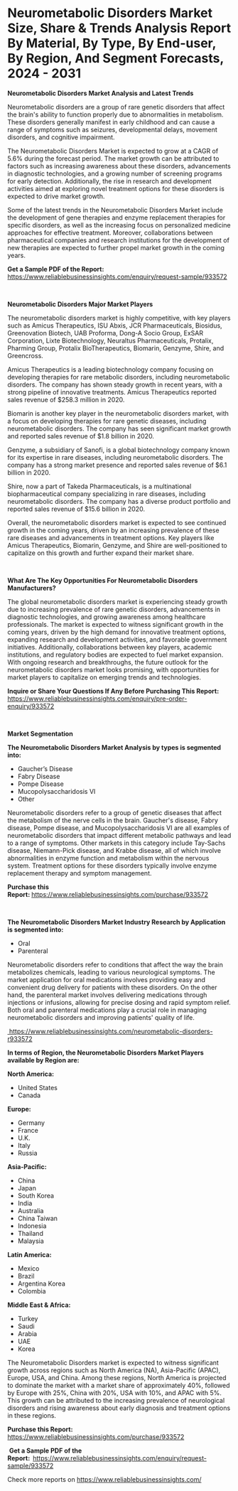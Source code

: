 <p><h1>Neurometabolic Disorders Market Size, Share & Trends Analysis Report By Material, By Type, By End-user, By Region, And Segment Forecasts, 2024 - 2031</h1></p><p><strong>Neurometabolic Disorders Market Analysis and Latest Trends</strong></p>
<p><p>Neurometabolic disorders are a group of rare genetic disorders that affect the brain's ability to function properly due to abnormalities in metabolism. These disorders generally manifest in early childhood and can cause a range of symptoms such as seizures, developmental delays, movement disorders, and cognitive impairment.</p><p>The Neurometabolic Disorders Market is expected to grow at a CAGR of 5.6% during the forecast period. The market growth can be attributed to factors such as increasing awareness about these disorders, advancements in diagnostic technologies, and a growing number of screening programs for early detection. Additionally, the rise in research and development activities aimed at exploring novel treatment options for these disorders is expected to drive market growth.</p><p>Some of the latest trends in the Neurometabolic Disorders Market include the development of gene therapies and enzyme replacement therapies for specific disorders, as well as the increasing focus on personalized medicine approaches for effective treatment. Moreover, collaborations between pharmaceutical companies and research institutions for the development of new therapies are expected to further propel market growth in the coming years.</p></p>
<p><strong>Get a Sample PDF of the Report:&nbsp;</strong> <a href="https://www.reliablebusinessinsights.com/enquiry/request-sample/933572">https://www.reliablebusinessinsights.com/enquiry/request-sample/933572</a></p>
<p>&nbsp;</p>
<p><strong>Neurometabolic Disorders Major Market Players</strong></p>
<p><p>The neurometabolic disorders market is highly competitive, with key players such as Amicus Therapeutics, ISU Abxis, JCR Pharmaceuticals, Biosidus, Greenovation Biotech, UAB Proforma, Dong-A Socio Group, ExSAR Corporation, Lixte Biotechnology, Neuraltus Pharmaceuticals, Protalix, Pharming Group, Protalix BioTherapeutics, Biomarin, Genzyme, Shire, and Greencross.</p><p>Amicus Therapeutics is a leading biotechnology company focusing on developing therapies for rare metabolic disorders, including neurometabolic disorders. The company has shown steady growth in recent years, with a strong pipeline of innovative treatments. Amicus Therapeutics reported sales revenue of $258.3 million in 2020.</p><p>Biomarin is another key player in the neurometabolic disorders market, with a focus on developing therapies for rare genetic diseases, including neurometabolic disorders. The company has seen significant market growth and reported sales revenue of $1.8 billion in 2020.</p><p>Genzyme, a subsidiary of Sanofi, is a global biotechnology company known for its expertise in rare diseases, including neurometabolic disorders. The company has a strong market presence and reported sales revenue of $6.1 billion in 2020.</p><p>Shire, now a part of Takeda Pharmaceuticals, is a multinational biopharmaceutical company specializing in rare diseases, including neurometabolic disorders. The company has a diverse product portfolio and reported sales revenue of $15.6 billion in 2020.</p><p>Overall, the neurometabolic disorders market is expected to see continued growth in the coming years, driven by an increasing prevalence of these rare diseases and advancements in treatment options. Key players like Amicus Therapeutics, Biomarin, Genzyme, and Shire are well-positioned to capitalize on this growth and further expand their market share.</p></p>
<p>&nbsp;</p>
<p><strong>What Are The Key Opportunities For Neurometabolic Disorders Manufacturers?</strong></p>
<p><p>The global neurometabolic disorders market is experiencing steady growth due to increasing prevalence of rare genetic disorders, advancements in diagnostic technologies, and growing awareness among healthcare professionals. The market is expected to witness significant growth in the coming years, driven by the high demand for innovative treatment options, expanding research and development activities, and favorable government initiatives. Additionally, collaborations between key players, academic institutions, and regulatory bodies are expected to fuel market expansion. With ongoing research and breakthroughs, the future outlook for the neurometabolic disorders market looks promising, with opportunities for market players to capitalize on emerging trends and technologies.</p></p>
<p><strong>Inquire or Share Your Questions If Any Before Purchasing This Report:</strong> <a href="https://www.reliablebusinessinsights.com/enquiry/pre-order-enquiry/933572">https://www.reliablebusinessinsights.com/enquiry/pre-order-enquiry/933572</a></p>
<p>&nbsp;</p>
<p><strong>Market Segmentation</strong></p>
<p><strong>The Neurometabolic Disorders Market Analysis by types is segmented into:</strong></p>
<p><ul><li>Gaucher’s Disease</li><li>Fabry Disease</li><li>Pompe Disease</li><li>Mucopolysaccharidosis VI</li><li>Other</li></ul></p>
<p><p>Neurometabolic disorders refer to a group of genetic diseases that affect the metabolism of the nerve cells in the brain. Gaucher's disease, Fabry disease, Pompe disease, and Mucopolysaccharidosis VI are all examples of neurometabolic disorders that impact different metabolic pathways and lead to a range of symptoms. Other markets in this category include Tay-Sachs disease, Niemann-Pick disease, and Krabbe disease, all of which involve abnormalities in enzyme function and metabolism within the nervous system. Treatment options for these disorders typically involve enzyme replacement therapy and symptom management.</p></p>
<p><strong>Purchase this Report:&nbsp;</strong><a href="https://www.reliablebusinessinsights.com/purchase/933572">https://www.reliablebusinessinsights.com/purchase/933572</a></p>
<p>&nbsp;</p>
<p><strong>The Neurometabolic Disorders Market Industry Research by Application is segmented into:</strong></p>
<p><ul><li>Oral</li><li>Parenteral</li></ul></p>
<p><p>Neurometabolic disorders refer to conditions that affect the way the brain metabolizes chemicals, leading to various neurological symptoms. The market application for oral medications involves providing easy and convenient drug delivery for patients with these disorders. On the other hand, the parenteral market involves delivering medications through injections or infusions, allowing for precise dosing and rapid symptom relief. Both oral and parenteral medications play a crucial role in managing neurometabolic disorders and improving patients' quality of life.</p></p>
<p><a href="https://www.reliablebusinessinsights.com/neurometabolic-disorders-r933572">&nbsp;https://www.reliablebusinessinsights.com/neurometabolic-disorders-r933572</a></p>
<p><strong>In terms of Region, the Neurometabolic Disorders Market Players available by Region are:</strong></p>
<p>
    <p> <strong> North America: </strong>
        <ul>
            <li>United States</li>
            <li>Canada</li>
        </ul>
        </p> 
    <p> <strong> Europe: </strong>
        <ul>
            <li>Germany</li>
            <li>France</li>
            <li>U.K.</li>
            <li>Italy</li>
            <li>Russia</li>
        </ul>
        </p> 
    <p> <strong> Asia-Pacific: </strong>
        <ul>
            <li>China</li>
            <li>Japan</li>
            <li>South Korea</li>
            <li>India</li>
            <li>Australia</li>
            <li>China Taiwan</li>
            <li>Indonesia</li>
            <li>Thailand</li>
            <li>Malaysia</li>
        </ul>
        </p> 
    <p> <strong> Latin America: </strong>
        <ul>
            <li>Mexico</li>
            <li>Brazil</li>
            <li>Argentina Korea</li>
            <li>Colombia</li>
        </ul>
        </p> 
    <p> <strong> Middle East & Africa: </strong>
        <ul>
            <li>Turkey</li>
            <li>Saudi</li>
            <li>Arabia</li>
            <li>UAE</li>
            <li>Korea</li>
        </ul>
    </p>
    </p>
<p><p>The Neurometabolic Disorders market is expected to witness significant growth across regions such as North America (NA), Asia-Pacific (APAC), Europe, USA, and China. Among these regions, North America is projected to dominate the market with a market share of approximately 40%, followed by Europe with 25%, China with 20%, USA with 10%, and APAC with 5%. This growth can be attributed to the increasing prevalence of neurological disorders and rising awareness about early diagnosis and treatment options in these regions.</p></p>
<p><strong>Purchase this Report: </strong><a href="https://www.reliablebusinessinsights.com/purchase/933572">https://www.reliablebusinessinsights.com/purchase/933572</a></p>
<p>&nbsp;<strong>Get a Sample PDF of the Report:&nbsp;&nbsp;</strong><a href="https://www.reliablebusinessinsights.com/enquiry/request-sample/933572">https://www.reliablebusinessinsights.com/enquiry/request-sample/933572</a></p>
<p><strong></strong></p>
<p>Check more reports on <a href="https://www.reliablebusinessinsights.com/">https://www.reliablebusinessinsights.com/</a></p>